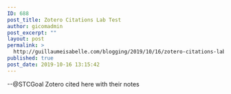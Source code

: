 ```yaml
---
ID: 688
post_title: Zotero Citations Lab Test
author: gicomadmin
post_excerpt: ""
layout: post
permalink: >
  http://guillaumeisabelle.com/blogging/2019/10/16/zotero-citations-lab-test/
published: true
post_date: 2019-10-16 13:15:42
---
```

<!-- wp:paragraph -->

--@STCGoal Zotero cited here with their notes

<!-- /wp:paragraph -->

<!-- wp:paragraph -->



<!-- /wp:paragraph -->